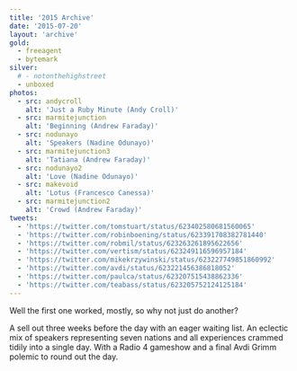 ```yaml
---
title: '2015 Archive'
date: '2015-07-20'
layout: 'archive'
gold:
  - freeagent
  - bytemark
silver:
  # - notonthehighstreet
  - unboxed
photos:
  - src: andycroll
    alt: 'Just a Ruby Minute (Andy Croll)'
  - src: marmitejunction
    alt: 'Beginning (Andrew Faraday)'
  - src: nodunayo
    alt: 'Speakers (Nadine Odunayo)'
  - src: marmitejunction3
    alt: 'Tatiana (Andrew Faraday)'
  - src: nodunayo2
    alt: 'Love (Nadine Odunayo)'
  - src: makevoid
    alt: 'Lotus (Francesco Canessa)'
  - src: marmitejunction2
    alt: 'Crowd (Andrew Faraday)'
tweets:
  - 'https://twitter.com/tomstuart/status/623402580681560065'
  - 'https://twitter.com/robinboening/status/623391708382781440'
  - 'https://twitter.com/robmil/status/623263261895622656'
  - 'https://twitter.com/vertism/status/623249116596957184'
  - 'https://twitter.com/mikekrzywinski/status/623227749851860992'
  - 'https://twitter.com/avdi/status/623221456386818052'
  - 'https://twitter.com/paulca/status/623207515438862336'
  - 'https://twitter.com/teabass/status/623205752124125184'
---
```


Well the first one worked, mostly, so why not just do another?

A sell out three weeks before the day with an eager waiting list. An eclectic mix of speakers representing seven nations and all experiences crammed tidily into a single day. With a Radio 4 gameshow and a final Avdi Grimm polemic to round out the day.

